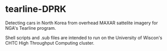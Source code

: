 # tearline-DPRK

Detecting cars in North Korea from overhead MAXAR sattelite imagery for NGA's Tearline program.

Shell scripts and .sub files are intended to run on the University of Wiscon's CHTC High Throughput Computing cluster.
